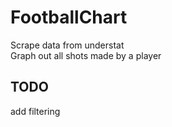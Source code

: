# FootballChart

Scrape data from understat \
Graph out all shots made by a player

## TODO

add filtering
